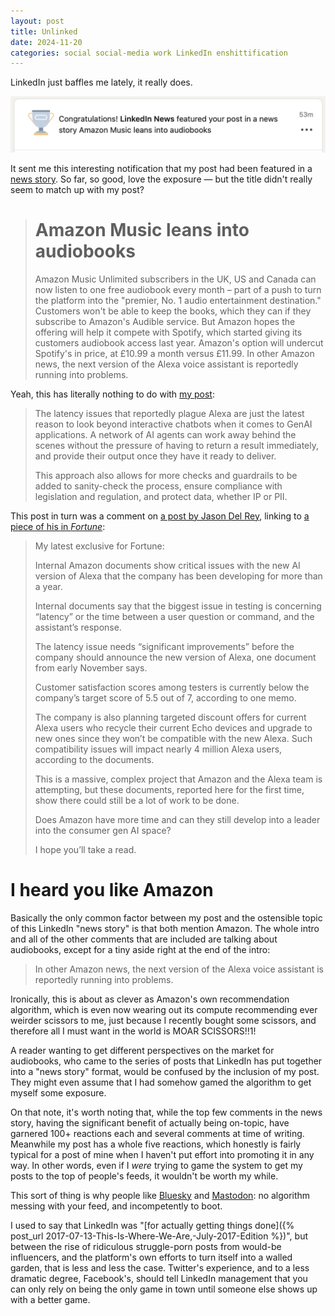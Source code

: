 ```yaml
---
layout: post
title: Unlinked
date: 2024-11-20
categories: social social-media work LinkedIn enshittification
---
```

LinkedIn just baffles me lately, it really does.

![Congratulations! LinkedIn News featured your post in a news story Amazon Music leans into audiobooks](/images/linkedin-news-article.png)

It sent me this interesting notification that my post had been featured in a [news story](https://www.linkedin.com/news/story/amazon-music-leans-into-audiobooks-6245620/). So far, so good, love the exposure — but the title didn't really seem to match up with my post?

> # Amazon Music leans into audiobooks
> 
> Amazon Music Unlimited subscribers in the UK, US and Canada can now listen to one free audiobook every month – part of a push to turn the platform into the "premier, No. 1 audio entertainment destination." Customers won't be able to keep the books, which they can if they subscribe to Amazon's Audible service. But Amazon hopes the offering will help it compete with Spotify, which started giving its customers audiobook access last year. Amazon's option will undercut Spotify's in price, at £10.99 a month versus £11.99. In other Amazon news, the next version of the Alexa voice assistant is reportedly running into problems.

Yeah, this has literally nothing to do with [my post](https://www.linkedin.com/posts/dwellington_exclusive-leaked-amazon-memos-identify-critical-activity-7264530663289012224-4Shx): 

> The latency issues that reportedly plague Alexa are just the latest reason to look beyond interactive chatbots when it comes to GenAI applications. A network of AI agents can work away behind the scenes without the pressure of having to return a result immediately, and provide their output once they have it ready to deliver.  
>   
> This approach also allows for more checks and guardrails to be added to sanity-check the process, ensure compliance with legislation and regulation, and protect data, whether IP or PII.

This post in turn was a comment on [a post by Jason Del Rey](https://www.linkedin.com/posts/jasondelrey_exclusive-leaked-amazon-memos-identify-critical-activity-7264453989730074624-LN5j), linking to [a piece of his in *Fortune*](https://fortune.com/2024/11/18/new-ai-alexa-latency-problems-echo-compatibility-uber-opentable/):

> My latest exclusive for Fortune: 
> 
> Internal Amazon documents show critical issues with the new AI version of Alexa that the company has been developing for more than a year.
> 
> Internal documents say that the biggest issue in testing is concerning “latency” or the time between a user question or command, and the assistant’s response. 
> 
> The latency issue needs “significant improvements” before the company should announce the new version of Alexa, one document from early November says. 
> 
> Customer satisfaction scores among testers is currently below the company’s target score of 5.5 out of 7, according to one memo. 
> 
> The company is also planning targeted discount offers for current Alexa users who recycle their current Echo devices and upgrade to new ones since they won’t be compatible with the new Alexa. Such compatibility issues will impact nearly 4 million Alexa users, according to the documents.
> 
> This is a massive, complex project that Amazon and the Alexa team is attempting, but these documents, reported here for the first time, show there could still be a lot of work to be done. 
> 
> Does Amazon have more time and can they still develop into a leader into the consumer gen AI space? 
> 
> I hope you’ll take a read.

# I heard you like Amazon

Basically the only common factor between my post and the ostensible topic of this LinkedIn "news story" is that both mention Amazon. The whole intro and all of the other comments that are included are talking about audiobooks, except for a tiny aside right at the end of the intro:

> In other Amazon news, the next version of the Alexa voice assistant is reportedly running into problems.

Ironically, this is about as clever as Amazon's own recommendation algorithm, which is even now wearing out its compute recommending ever weirder scissors to me, just because I recently bought some scissors, and therefore all I must want in the world is MOAR SCISSORS!!1!

A reader wanting to get different perspectives on the market for audiobooks, who came to the series of posts that LinkedIn has put together into a "news story" format, would be confused by the inclusion of my post. They might even assume that I had somehow gamed the algorithm to get myself some exposure. 

On that note, it's worth noting that, while the top few comments in the news story, having the significant benefit of actually being on-topic, have garnered 100+ reactions each and several comments at time of writing. Meanwhile my post has a whole five reactions, which honestly is fairly typical for a post of mine when I haven't put effort into promoting it in any way. In other words, even if I *were* trying to game the system to get my posts to the top of people's feeds, it wouldn't be worth my while.

This sort of thing is why people like [Bluesky](https://bsky.app/profile/theriotnrrd.bsky.social) and [Mastodon](https://mastodon.social/@riotnrrd): no algorithm messing with your feed, and incompetently to boot.

I used to say that LinkedIn was "[for actually getting things done]({% post_url 2017-07-13-This-Is-Where-We-Are,-July-2017-Edition %})", but between the rise of ridiculous struggle-porn posts from would-be influencers, and the platform's own efforts to turn itself into a walled garden, that is less and less the case. Twitter's experience, and to a less dramatic degree, Facebook's, should tell LinkedIn management that you can only rely on being the only game in town until someone else shows up with a better game.